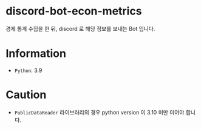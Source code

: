# discord-bot-econ-metrics
경제 통계 수집을 한 뒤, discord 로 해당 정보를 보내는 Bot 입니다.

# Information
- `Python`: 3.9

# Caution
- `PublicDataReader` 라이브러리의 경우 python version 이  3.10 미만 이어야 합니다.
